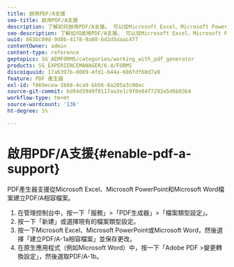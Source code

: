```yaml
---
title: 啟用PDF/A支援
seo-title: 啟用PDF/A支援
description: 了解如何啟用PDF/A支援。 可以從Microsoft Excel、Microsoft PowerPoint和Microsoft Word檔案建立PDF/A相容檔案。
seo-description: 了解如何啟用PDF/A支援。 可以從Microsoft Excel、Microsoft PowerPoint和Microsoft Word檔案建立PDF/A相容檔案。
uuid: 663bc89d-9d8b-4178-9a88-6d2d5daac477
contentOwner: admin
content-type: reference
geptopics: SG_AEMFORMS/categories/working_with_pdf_generator
products: SG_EXPERIENCEMANAGER/6.4/FORMS
discoiquuid: 17a6397b-0089-4fd1-b44a-686fdf60d7a9
feature: PDF 產生器
exl-id: f069ecea-1b68-4ca9-bb56-8a205a3c00ec
source-git-commit: bd94d3949f0117aa3e1c9f0e84f7293a5d6b03b4
workflow-type: tm+mt
source-wordcount: '136'
ht-degree: 1%

---
```


# 啟用PDF/A支援{#enable-pdf-a-support}

PDF產生器支援從Microsoft Excel、Microsoft PowerPoint和Microsoft Word檔案建立PDF/A相容檔案。

1. 在管理控制台中，按一下「服務」>「PDF生成器」>「檔案類型設定」。
1. 按一下「新建」或選擇現有的檔案類型設定。
1. 按一下Microsoft Excel、Microsoft PowerPoint或Microsoft Word，然後選擇「建立PDF/A-1a相容檔案」並保存更改。
1. 在原生應用程式（例如Microsoft Word）中，按一下「Adobe PDF >變更轉換設定」，然後選取PDF/A-1b。

